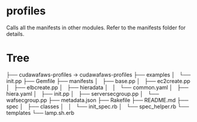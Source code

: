 # profiles

Calls all the manifests in other modules. Refer to the manifests folder for details.

# Tree

├── cudawafaws-profiles -> cudawafaws-profiles
├── examples
│   └── init.pp
├── Gemfile
├── manifests
│   ├── base.pp
│   ├── ec2create.pp
│   ├── elbcreate.pp
│   ├── hieradata
│   │   └── common.yaml
│   ├── hiera.yaml
│   ├── init.pp
│   ├── serversecgroup.pp
│   └── wafsecgroup.pp
├── metadata.json
├── Rakefile
├── README.md
├── spec
│   ├── classes
│   │   └── init_spec.rb
│   └── spec_helper.rb
└── templates
    └── lamp.sh.erb
